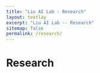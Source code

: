 ```yaml
---
title: "Liu AI Lab - Research"
layout: textlay
excerpt: "Liu AI Lab -- Research"
sitemap: false
permalink: /research/
---
```


# Research